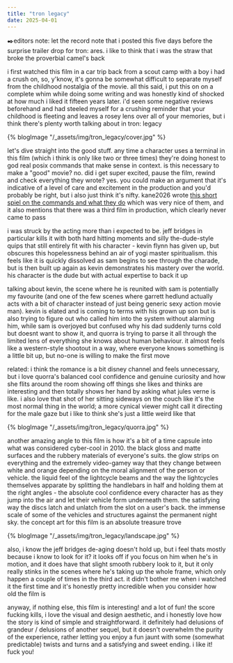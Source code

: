 ```yaml
---
title: "tron legacy"
date: 2025-04-01
---
```

✒️editors note: let the record note that i posted this five days before the surprise trailer drop for tron: ares. i like to think that i was the straw that broke the proverbial camel's back

i first watched this film in a car trip back from a scout camp with a boy i had a crush on, so, y'know, it's gonna be somewhat difficult to separate myself from the childhood nostalgia of the movie. all this said, i put this on on a complete whim while doing some writing and was honestly kind of shocked at how much i liked it fifteen years later. i'd seen some negative reviews beforehand and had steeled myself for a crushing reminder that your childhood is fleeting and leaves a rosey lens over all of your memories, but i think there's plenty worth talking about in tron: legacy

{% blogImage "/_assets/img/tron_legacy/cover.jpg" %}

let's dive straight into the good stuff. any time a character uses a terminal in this film (which i think is only like two or three times) they're doing honest to god real posix commands that make sense in context. is this necessary to make a "good" movie? no. did i get super excited, pause the film, rewind and check everything they wrote? yes. you could make an argument that it's indicative of a level of care and excitement in the production and you'd probably be right, but i also just think it's nifty. kane2026 wrote [this short spiel on the commands and what they do](https://scifiempire.net/wordpress/tron-legacy-command-line/) which was very nice of them, and it also mentions that there was a third film in production, which clearly never came to pass

i was struck by the acting more than i expected to be. jeff bridges in particular kills it with both hard hitting moments and silly the-dude-style quips that still entirely fit with his character - kevin flynn has given up, but obscures this hopelessness behind an air of yogi master spiritualism. this feels like it is quickly dissolved as sam begins to see through the charade, but is then built up again as kevin demonstrates his mastery over the world. his character is the dude but with actual expertise to back it up

talking about kevin, the scene where he is reunited with sam is potentially my favourite (and one of the few scenes where garrett hedlund actually acts with a bit of character instead of just being generic sexy action movie man). kevin is elated and is coming to terms with his grown up son but is also trying to figure out who called him into the system without alarming him, while sam is overjoyed but confused why his dad suddenly turns cold but doesnt want to show it, and quorra is trying to parse it all through the limited lens of everything she knows about human behaviour. it almost feels like a western-style shootout in a way, where everyone knows something is a little bit up, but no-one is willing to make the first move

related: i think the romance is a bit disney channel and feels unnecessary, but i love quorra's balanced cool confidence and genuine curiosity and how she flits around the room showing off things she likes and thinks are interesting and then totally shows her hand by asking what jules verne is like. i also love that shot of her sitting sideways on the couch like it's the most normal thing in the world; a more cynical viewer might call it directing for the male gaze but i like to think she's just a little weird like that

{% blogImage "/_assets/img/tron_legacy/quorra.jpg" %}

another amazing angle to this film is how it's a bit of a time capsule into what was considered cyber-cool in 2010. the black gloss and matte surfaces and the rubbery materials of everyone's suits. the glow strips on everything and the extremely video-gamey way that they change between white and orange depending on the moral alignment of the person or vehicle. the liquid feel of the lightcycle beams and the way the lightcycles themselves apparate by splitting the handlebars in half and holding them at the right angles - the absolute cool confidence every character has as they jump into the air and let their vehicle form underneath them. the satisfying way the discs latch and unlatch from the slot on a user's back. the immense scale of some of the vehicles and structures against the permanent night sky. the concept art for this film is an absolute treasure trove

{% blogImage "/_assets/img/tron_legacy/landscape.jpg" %}

also, i know the jeff bridges de-aging doesn't hold up, but i feel thats mostly because i know to look for it? it looks off if you focus on him when he's in motion, and it does have that slight smooth rubbery look to it, but it only really stinks in the scenes where he's taking up the whole frame, which only happen a couple of times in the third act. it didn't bother me when i watched it the first time and it's honestly pretty incredible when you consider how old the film is

anyway, if nothing else, this film is interesting! and a lot of fun! the score fucking kills, i love the visual and design aesthetic, and i honestly love how the story is kind of simple and straightforward. it definitely had delusions of grandeur / delusions of another sequel, but it doesn't overwhelm the purity of the experience, rather letting you enjoy a fun jaunt with some (somewhat predictable) twists and turns and a satisfying and sweet ending. i like it! fuck you!
